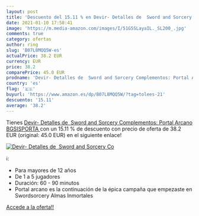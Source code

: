```yaml
---
layout: post
title: 'Descuento del 15.11 % en Devir- Detalles de  Sword and Sorcery Co'
date: 2021-01-10 17:58:41
image: 'https://m.media-amazon.com/images/I/51G5SLayaIL._SL200_.jpg'
comments: true
category: ofertas
author: ring
slug: 'B07L8MQQ5W-es'
actualPrice: 38.2 EUR
currency: EUR
price: 38.2
comparePrice: 45.0 EUR
prodname: 'Devir- Detalles de  Sword and Sorcery Complementos: Portal Arcano  BGSISPORTA '
country: 'es'
flag: '🇪🇸'
buyurl: 'https://www.amazon.es/dp/B07L8MQQ5W/?tag=tolees-21'
descuento: '15.11'
average: '38.2'
---
```


Tienes [Devir- Detalles de  Sword and Sorcery Complementos: Portal Arcano  BGSISPORTA ](https://www.amazon.es/dp/B07L8MQQ5W/?tag=tolees-21) con un 15.11 % de descuento con precio de oferta de 38.2 EUR (original: 45.0 EUR) en el siguiente enlace!

[![Devir- Detalles de  Sword and Sorcery Co](https://m.media-amazon.com/images/I/51G5SLayaIL._SL200_.jpg)](https://www.amazon.es/dp/B07L8MQQ5W/?tag=tolees-21)

ℹ️:

- Para mayores de 12 años
- De 1 a 5 jugadores
- Duración: 60 - 90 minutos
- Portal arcano es la continuación de la épica campaña que empezaste en Swordsorcery Almas Inmortales

[Accede a la oferta!!](https://www.amazon.es/dp/B07L8MQQ5W/?tag=tolees-21)
